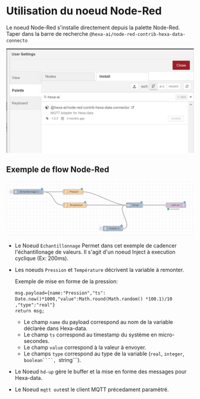 # Utilisation du noeud Node-Red

Le noeud Node-Red s'installe directement depuis la palette Node-Red.
Taper dans la barre de recherche ```@hexa-ai/node-red-contrib-hexa-data-connecto```

![palette Node-Red](./_medias/paletteNodeRed.png ':size=50%')

## Exemple de flow Node-Red

![flow Node-Red](./_medias/flowNodeRed.png ':size=70%')

* Le Noeud ```Echantillonnage``` Permet dans cet exemple de cadencer l'échantillonage de valeurs. Il s'agit d'un noeud Inject à execution cyclique (Ex: 200ms).

* Les noeuds ```Pression``` et ```Température``` décrivent la variable à remonter.

    Exemple de mise en forme de la pression:

    ```
    msg.payload={name:"Pression","ts": Date.now()*1000,"value":Math.round(Math.random() *100.1)/10 ,"type":"real"}
    return msg;
    ```

    * Le champ ```name``` du payload correspond au nom de la variable déclarée dans Hexa-data.
    * Le champ ```ts``` correspond au timestamp du système en micro-secondes.
    * Le champ ```value``` correspond à la valeur à envoyer.
    * Le champs ```type``` correspond au type de la variable (```real```, ```integer```, ```boolean````, ```string```).

* Le Noeud ```hd-up``` gère le buffer et la mise en forme des messages pour Hexa-data.
* Le Noeud ```mqtt out```est le client MQTT précedament paramètré.
